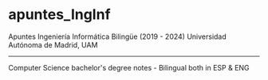 # apuntes_IngInf
Apuntes Ingeniería Informática Bilingüe (2019 - 2024) 
Universidad Autónoma de Madrid, UAM

---------------------------------------------------------------------- 

Computer Science bachelor's degree notes - Bilingual both in ESP & ENG




